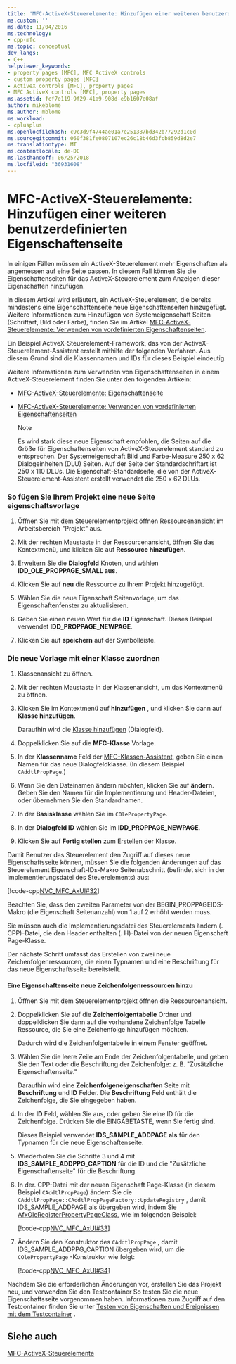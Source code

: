 ```yaml
---
title: 'MFC-ActiveX-Steuerelemente: Hinzufügen einer weiteren benutzerdefinierten Eigenschaftenseite | Microsoft Docs'
ms.custom: ''
ms.date: 11/04/2016
ms.technology:
- cpp-mfc
ms.topic: conceptual
dev_langs:
- C++
helpviewer_keywords:
- property pages [MFC], MFC ActiveX controls
- custom property pages [MFC]
- ActiveX controls [MFC], property pages
- MFC ActiveX controls [MFC], property pages
ms.assetid: fcf7e119-9f29-41a9-908d-e9b1607e08af
author: mikeblome
ms.author: mblome
ms.workload:
- cplusplus
ms.openlocfilehash: c9c3d9f4744ae01a7e251387bd342b77292d1c0d
ms.sourcegitcommit: 060f381fe0807107ec26c18b46d3fcb859d8d2e7
ms.translationtype: MT
ms.contentlocale: de-DE
ms.lasthandoff: 06/25/2018
ms.locfileid: "36931608"
---
```

# <a name="mfc-activex-controls-adding-another-custom-property-page"></a>MFC-ActiveX-Steuerelemente: Hinzufügen einer weiteren benutzerdefinierten Eigenschaftenseite
In einigen Fällen müssen ein ActiveX-Steuerelement mehr Eigenschaften als angemessen auf eine Seite passen. In diesem Fall können Sie die Eigenschaftenseiten für das ActiveX-Steuerelement zum Anzeigen dieser Eigenschaften hinzufügen.  
  
 In diesem Artikel wird erläutert, ein ActiveX-Steuerelement, die bereits mindestens eine Eigenschaftenseite neue Eigenschaftenseiten hinzugefügt. Weitere Informationen zum Hinzufügen von Systemeigenschaft Seiten (Schriftart, Bild oder Farbe), finden Sie im Artikel [MFC-ActiveX-Steuerelemente: Verwenden von vordefinierten Eigenschaftenseiten](../mfc/mfc-activex-controls-using-stock-property-pages.md).  
  
 Ein Beispiel ActiveX-Steuerelement-Framework, das von der ActiveX-Steuerelement-Assistent erstellt mithilfe der folgenden Verfahren. Aus diesem Grund sind die Klassennamen und IDs für dieses Beispiel eindeutig.  
  
 Weitere Informationen zum Verwenden von Eigenschaftenseiten in einem ActiveX-Steuerelement finden Sie unter den folgenden Artikeln:  
  
-   [MFC-ActiveX-Steuerelemente: Eigenschaftenseite](../mfc/mfc-activex-controls-property-pages.md)  
  
-   [MFC-ActiveX-Steuerelemente: Verwenden von vordefinierten Eigenschaftenseiten](../mfc/mfc-activex-controls-using-stock-property-pages.md)  
  
    > [!NOTE]
    >  Es wird stark diese neue Eigenschaft empfohlen, die Seiten auf die Größe für Eigenschaftenseiten von ActiveX-Steuerelement standard zu entsprechen. Der Systemeigenschaft Bild und Farbe-Measure 250 x 62 Dialogeinheiten (DLU) Seiten. Auf der Seite der Standardschriftart ist 250 x 110 DLUs. Die Eigenschaft-Standardseite, die von der ActiveX-Steuerelement-Assistent erstellt verwendet die 250 x 62 DLUs.  
  
### <a name="to-insert-a-new-property-page-template-into-your-project"></a>So fügen Sie Ihrem Projekt eine neue Seite eigenschaftsvorlage  
  
1.  Öffnen Sie mit dem Steuerelementprojekt öffnen Ressourcenansicht im Arbeitsbereich "Projekt" aus.  
  
2.  Mit der rechten Maustaste in der Ressourcenansicht, öffnen Sie das Kontextmenü, und klicken Sie auf **Ressource hinzufügen**.  
  
3.  Erweitern Sie die **Dialogfeld** Knoten, und wählen **IDD_OLE_PROPPAGE_SMALL aus**.  
  
4.  Klicken Sie auf **neu** die Ressource zu Ihrem Projekt hinzugefügt.  
  
5.  Wählen Sie die neue Eigenschaft Seitenvorlage, um das Eigenschaftenfenster zu aktualisieren.  
  
6.  Geben Sie einen neuen Wert für die **ID** Eigenschaft. Dieses Beispiel verwendet **IDD_PROPPAGE_NEWPAGE**.  
  
7.  Klicken Sie auf **speichern** auf der Symbolleiste.  
  
### <a name="to-associate-the-new-template-with-a-class"></a>Die neue Vorlage mit einer Klasse zuordnen  
  
1.  Klassenansicht zu öffnen.  
  
2.  Mit der rechten Maustaste in der Klassenansicht, um das Kontextmenü zu öffnen.  
  
3.  Klicken Sie im Kontextmenü auf **hinzufügen** , und klicken Sie dann auf **Klasse hinzufügen**.  
  
     Daraufhin wird die [Klasse hinzufügen](../ide/add-class-dialog-box.md) (Dialogfeld).  
  
4.  Doppelklicken Sie auf die **MFC-Klasse** Vorlage.  
  
5.  In der **Klassenname** Feld der [MFC-Klassen-Assistent](../mfc/reference/mfc-add-class-wizard.md), geben Sie einen Namen für das neue Dialogfeldklasse. (In diesem Beispiel `CAddtlPropPage`.)  
  
6.  Wenn Sie den Dateinamen ändern möchten, klicken Sie auf **ändern**. Geben Sie den Namen für die Implementierung und Header-Dateien, oder übernehmen Sie den Standardnamen.  
  
7.  In der **Basisklasse** wählen Sie im `COlePropertyPage`.  
  
8.  In der **Dialogfeld ID** wählen Sie im **IDD_PROPPAGE_NEWPAGE**.  
  
9. Klicken Sie auf **Fertig stellen** zum Erstellen der Klasse.  
  
 Damit Benutzer das Steuerelement den Zugriff auf dieses neue Eigenschaftsseite können, müssen Sie die folgenden Änderungen auf das Steuerelement Eigenschaft-IDs-Makro Seitenabschnitt (befindet sich in der Implementierungsdatei des Steuerelements) aus:  
  
 [!code-cpp[NVC_MFC_AxUI#32](../mfc/codesnippet/cpp/mfc-activex-controls-adding-another-custom-property-page_1.cpp)]  
  
 Beachten Sie, dass den zweiten Parameter von der BEGIN_PROPPAGEIDS-Makro (die Eigenschaft Seitenanzahl) von 1 auf 2 erhöht werden muss.  
  
 Sie müssen auch die Implementierungsdatei des Steuerelements ändern (. CPP)-Datei, die den Header enthalten (. H)-Datei von der neuen Eigenschaft Page-Klasse.  
  
 Der nächste Schritt umfasst das Erstellen von zwei neue Zeichenfolgenressourcen, die einen Typnamen und eine Beschriftung für das neue Eigenschaftsseite bereitstellt.  
  
#### <a name="to-add-new-string-resources-to-a-property-page"></a>Eine Eigenschaftenseite neue Zeichenfolgenressourcen hinzu  
  
1.  Öffnen Sie mit dem Steuerelementprojekt öffnen die Ressourcenansicht.  
  
2.  Doppelklicken Sie auf die **Zeichenfolgentabelle** Ordner und doppelklicken Sie dann auf die vorhandene Zeichenfolge Tabelle Ressource, die Sie eine Zeichenfolge hinzufügen möchten.  
  
     Dadurch wird die Zeichenfolgentabelle in einem Fenster geöffnet.  
  
3.  Wählen Sie die leere Zeile am Ende der Zeichenfolgentabelle, und geben Sie den Text oder die Beschriftung der Zeichenfolge: z. B. "Zusätzliche Eigenschaftenseite."  
  
     Daraufhin wird eine **Zeichenfolgeneigenschaften** Seite mit **Beschriftung** und **ID** Felder. Die **Beschriftung** Feld enthält die Zeichenfolge, die Sie eingegeben haben.  
  
4.  In der **ID** Feld, wählen Sie aus, oder geben Sie eine ID für die Zeichenfolge. Drücken Sie die EINGABETASTE, wenn Sie fertig sind.  
  
     Dieses Beispiel verwendet **IDS_SAMPLE_ADDPAGE als** für den Typnamen für die neue Eigenschaftenseite.  
  
5.  Wiederholen Sie die Schritte 3 und 4 mit **IDS_SAMPLE_ADDPPG_CAPTION** für die ID und die "Zusätzliche Eigenschaftenseite" für die Beschriftung.  
  
6.  In der. CPP-Datei mit der neuen Eigenschaft Page-Klasse (in diesem Beispiel `CAddtlPropPage`) ändern Sie die `CAddtlPropPage::CAddtlPropPageFactory::UpdateRegistry` , damit IDS_SAMPLE_ADDPAGE als übergeben wird, indem Sie [AfxOleRegisterPropertyPageClass](../mfc/reference/registering-ole-controls.md#afxoleregisterpropertypageclass), wie im folgenden Beispiel:  
  
     [!code-cpp[NVC_MFC_AxUI#33](../mfc/codesnippet/cpp/mfc-activex-controls-adding-another-custom-property-page_2.cpp)]  
  
7.  Ändern Sie den Konstruktor des `CAddtlPropPage` , damit IDS_SAMPLE_ADDPPG_CAPTION übergeben wird, um die `COlePropertyPage` -Konstruktor wie folgt:  
  
     [!code-cpp[NVC_MFC_AxUI#34](../mfc/codesnippet/cpp/mfc-activex-controls-adding-another-custom-property-page_3.cpp)]  
  
 Nachdem Sie die erforderlichen Änderungen vor, erstellen Sie das Projekt neu, und verwenden Sie den Testcontainer So testen Sie die neue Eigenschaftsseite vorgenommen haben. Informationen zum Zugriff auf den Testcontainer finden Sie unter [Testen von Eigenschaften und Ereignissen mit dem Testcontainer](../mfc/testing-properties-and-events-with-test-container.md) .  
  
## <a name="see-also"></a>Siehe auch  
 [MFC-ActiveX-Steuerelemente](../mfc/mfc-activex-controls.md)


